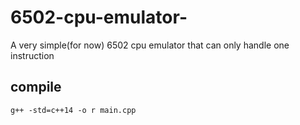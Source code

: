 # 6502-cpu-emulator-
A very simple(for now) 6502 cpu emulator that can only handle one instruction 

##  compile
```
g++ -std=c++14 -o r main.cpp

```
